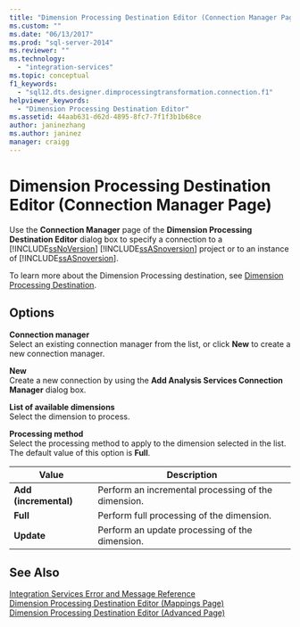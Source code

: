 ```yaml
---
title: "Dimension Processing Destination Editor (Connection Manager Page) | Microsoft Docs"
ms.custom: ""
ms.date: "06/13/2017"
ms.prod: "sql-server-2014"
ms.reviewer: ""
ms.technology: 
  - "integration-services"
ms.topic: conceptual
f1_keywords: 
  - "sql12.dts.designer.dimprocessingtransformation.connection.f1"
helpviewer_keywords: 
  - "Dimension Processing Destination Editor"
ms.assetid: 44aab631-d62d-4895-8fc7-7f1f3b1b68ce
author: janinezhang
ms.author: janinez
manager: craigg
---
```

# Dimension Processing Destination Editor (Connection Manager Page)
  Use the **Connection Manager** page of the **Dimension Processing Destination Editor** dialog box to specify a connection to a [!INCLUDE[ssNoVersion](../includes/ssnoversion-md.md)] [!INCLUDE[ssASnoversion](../includes/ssasnoversion-md.md)] project or to an instance of [!INCLUDE[ssASnoversion](../includes/ssasnoversion-md.md)].  
  
 To learn more about the Dimension Processing destination, see [Dimension Processing Destination](data-flow/dimension-processing-destination.md).  
  
## Options  
 **Connection manager**  
 Select an existing connection manager from the list, or click **New** to create a new connection manager.  
  
 **New**  
 Create a new connection by using the **Add Analysis Services Connection Manager** dialog box.  
  
 **List of available dimensions**  
 Select the dimension to process.  
  
 **Processing method**  
 Select the processing method to apply to the dimension selected in the list. The default value of this option is **Full**.  
  
|Value|Description|  
|-----------|-----------------|  
|**Add (incremental)**|Perform an incremental processing of the dimension.|  
|**Full**|Perform full processing of the dimension.|  
|**Update**|Perform an update processing of the dimension.|  
  
## See Also  
 [Integration Services Error and Message Reference](../../2014/integration-services/integration-services-error-and-message-reference.md)   
 [Dimension Processing Destination Editor &#40;Mappings Page&#41;](../../2014/integration-services/dimension-processing-destination-editor-mappings-page.md)   
 [Dimension Processing Destination Editor &#40;Advanced Page&#41;](../../2014/integration-services/dimension-processing-destination-editor-advanced-page.md)  
  
  
